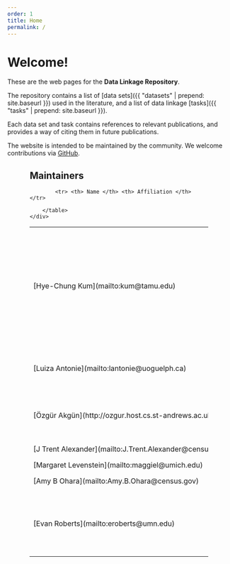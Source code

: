 ```yaml
---
order: 1
title: Home
permalink: /
---
```


<div class="jumbotron" markdown="1">

# Welcome!

These are the web pages for the **Data Linkage Repository**.

The repository contains
a list of [data sets]({{ "datasets" | prepend: site.baseurl }}) used in the literature,
and a list of data linkage [tasks]({{ "tasks" | prepend: site.baseurl }}).

Each data set and task contains references to relevant publications,
and provides a way of citing them in future publications.

The website is intended to be maintained by the community.
We welcome contributions via [GitHub](http://www.github.com/dlrep/dlrep).

</div>



<div class="panel panel-default" style="width: 80%; margin: 0 auto;">
    <div class="panel-heading">
        <h2 class="panel-title">
            Maintainers
        </h2>
    </div>
    <div class="panel-body">
        <table class="table">

            <tr> <th> Name </th> <th> Affiliation </th> </tr>

<tr> <td nowrap markdown="1">
[Hye-Chung Kum](mailto:kum@tamu.edu)
</td> <td markdown="1">
Texas A&M University, Dept. of Health Policy and Management, Dept. of Computer Science and Engineering, Dept. of Industrial and Systems Engineering
</td> </tr>

<tr> <td nowrap markdown="1">
[Luiza Antonie](mailto:lantonie@uoguelph.ca)
</td> <td markdown="1">
School of Computer Science, University of Guelph, Canada
</td> </tr>

<tr> <td nowrap markdown="1">
[Özgür Akgün](http://ozgur.host.cs.st-andrews.ac.uk)
</td> <td markdown="1">
School of Computer Science, University of St Andrews
</td> </tr>

<tr> <td nowrap markdown="1">
[J Trent Alexander](mailto:J.Trent.Alexander@census.gov)
</td> <td markdown="1">
CENSUS/CARRA FED
</td> </tr>

<tr> <td nowrap markdown="1">
[Margaret Levenstein](mailto:maggiel@umich.edu)
</td> <td markdown="1">
ICPSR
</td> </tr>

<tr> <td nowrap markdown="1">
[Amy B Ohara](mailto:Amy.B.Ohara@census.gov)
</td> <td markdown="1">
CENSUS/CARRA FED
</td> </tr>

<tr> <td nowrap markdown="1">
[Evan Roberts](mailto:eroberts@umn.edu)
</td> <td markdown="1">
Minnesota Population Center and Department of Sociology, University of Minnesota
</td> </tr>

        </table>
    </div>
</div>

